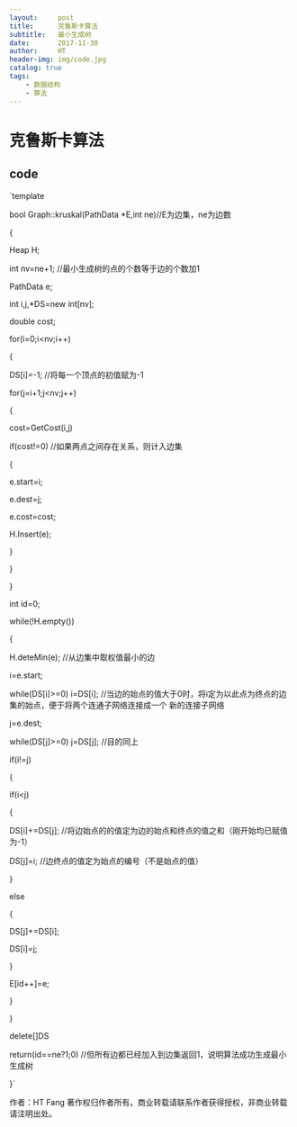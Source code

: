 ```yaml
---
layout:     post                    
title:      克鲁斯卡算法             
subtitle:   最小生成树
date:       2017-11-30            
author:     HT                     
header-img: img/code.jpg    
catalog: true                       
tags:                               
    - 数据结构 
    - 算法
---
```


# 克鲁斯卡算法

## code

  `template<class T>

bool Graph<T>::kruskal(PathData *E,int ne)//E为边集，ne为边数

{

Heap<PathData> H;

int nv=ne+1;              //最小生成树的点的个数等于边的个数加1

PathData e;

int i,j,*DS=new int[nv];

double cost;

for(i=0;i<nv;i++)

{

DS[i]=-1;            //将每一个顶点的初值赋为-1

for(j=i+1;j<nv;j++)

{

cost=GetCost(i,j)

if(cost!=0)         //如果两点之间存在关系，则计入边集

{

e.start=i;

e.dest=j;

e.cost=cost;

H.Insert(e);

}

}

}

int id=0;

while(!H.empty())

{

H.deteMin(e);     //从边集中取权值最小的边

i=e.start;

while(DS[i]>=0) i=DS[i];     //当边的始点的值大于0时，将i定为以此点为终点的边集的始点，便于将两个连通子网络连接成一个
新的连接子网络

j=e.dest;

while(DS[j]>=0) j=DS[j];    //目的同上

if(i!=j)

{

if(i<j)

{

DS[i]+=DS[j];        //将边始点的的值定为边的始点和终点的值之和（刚开始均已赋值为-1）

DS[j]=i;            //边终点的值定为始点的编号（不是始点的值）

}

else

{

DS[j]+=DS[i];

DS[i]=j;

}

E[id++]=e;

}

}

delete[]DS        

return(id==ne?1;0)    //但所有边都已经加入到边集返回1，说明算法成功生成最小生成树

  }`

作者：HT Fang
著作权归作者所有。商业转载请联系作者获得授权，非商业转载请注明出处。
